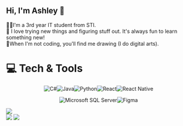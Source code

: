 ## Hi, I'm Ashley 👋

👨‍💻I'm a 3rd year IT student from STI. </br>
🌟 I love trying new things and figuring stuff out. It's always fun to learn something new!</br>
🎨When I'm not coding, you'll find me drawing (I do digital arts). </br>

# 💻 Tech & Tools
<p align="center"><img src="https://img.shields.io/badge/c%23-%23239120.svg?style=for-the-badge&logo=csharp&logoColor=white" alt="C#" /><img src="https://img.shields.io/badge/java-%23ED8B00.svg?style=for-the-badge&logo=openjdk&logoColor=white" alt="Java" /><img src="https://img.shields.io/badge/python-3670A0?style=for-the-badge&logo=python&logoColor=ffdd54" alt="Python" /><img src="https://img.shields.io/badge/react-%2320232a.svg?style=for-the-badge&logo=react&logoColor=%2361DAFB" alt="React" /><img src="https://img.shields.io/badge/react_native-%2320232a.svg?style=for-the-badge&logo=react&logoColor=%2361DAFB" alt="React Native" /></p>
<p align="center"><img src="https://img.shields.io/badge/Microsoft%20SQL%20Server-CC2927?style=for-the-badge&logo=microsoft%20sql%20server&logoColor=white" alt="Microsoft SQL Server" /><img src="https://img.shields.io/badge/Figma-000000?style=for-the-badge&logo=figma&logoColor=white" alt="Figma" /></p


<div align="center" justify-content="center">

  ![](https://nirzak-streak-stats.vercel.app/?user=ashux-abo&theme=dark&hide_border=false)<br/>
  ![](https://github-readme-stats.vercel.app/api/top-langs/?username=ashux-abo&theme=dark&hide_border=false&include_all_commits=false&count_private=true&layout=compact)
  ![](https://quotes-github-readme.vercel.app/api?type=vetical&theme=radical)

</div>


